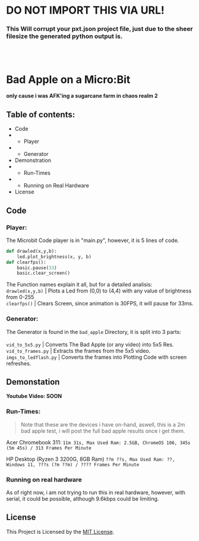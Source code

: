 # DO NOT IMPORT THIS VIA URL!
### This Will corrupt your pxt.json project file, just due to the sheer filesize the generated python output is.
<br><br>
# Bad Apple on a Micro:Bit
**only cause i was AFK'ing a sugarcane farm in chaos realm 2**

## Table of contents:
- Code
- - Player
- - Generator
- Demonstration
- - Run-Times
- - Running on Real Hardware
- License

## Code

### Player:
The Microbit Code player is in "main.py", however, it is 5 lines of code.
```python
def drawled(x,y,b):
    led.plot_brightness(x, y, b)
def clearfps():
    basic.pause(33)
    basic.clear_screen()
```
The Function names explain it all, but for a detailed analisis:
<br>`drawled(x,y,b)` | Plots a Led from (0,0) to (4,4) with any value of brightness from 0-255
<br>`clearfps()` | Clears Screen, since animation is 30FPS, it will pause for 33ms.

### Generator:
The Generator is found in the `bad_apple` Directory, it is split into 3 parts:
<br><br>`vid_to_5x5.py` | Converts The Bad Apple (or any video) into 5x5 Res.
<br>`vid_to_frames.py` | Extracts the frames from the 5x5 video.
<br>`imgs_to_ledflash.py` | Converts the frames into Plotting Code with screen refreshes.

## Demonstation

**Youtube Video: SOON**

### Run-Times:
> Note that these are the devices i have on-hand, aswell, this is a 2m bad apple test, i will post the full bad apple results once i get them.

Acer Chromebook 311: `11m 31s, Max Used Ram: 2.5GB, ChromeOS 106, 345s (5m 45s) / 313 Frames Per Minute`

HP Desktop (Ryzen 3 3200G, 8GB Ram) `??m ??s, Max Used Ram: ??, Windows 11, ???s (?m ??m) / ???? Frames Per Minute`

### Running on real hardware

As of right now, i am not trying to run this in real hardware, however, with serial, it could be possible, although 9.6kbps could be limiting.

## License
This Project is Licensed by the [MIT License](https://github.com/BeyYT/bad_apple_microbit/blob/master/LICENSE).
